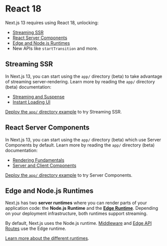 # React 18

Next.js 13 requires using React 18, unlocking:

- [Streaming SSR](#streaming-ssr)
- [React Server Components](#react-server-components)
- [Edge and Node.js Runtimes](#edge-and-nodejs-runtimes)
- New APIs like `startTransition` and more.

## Streaming SSR

In Next.js 13, you can start using the `app/` directory (beta) to take advantage of streaming server-rendering. Learn more by reading the `app/` directory (beta) documentation:

- [Streaming and Suspense](https://beta.nextjs.org/docs/data-fetching/streaming-and-suspense)
- [Instant Loading UI](https://beta.nextjs.org/docs/routing/loading-ui)

[Deploy the `app/` directory example](https://vercel.com/templates/next.js/app-directory) to try Streaming SSR.

## React Server Components

In Next.js 13, you can start using the `app/` directory (beta) which use Server Components by default. Learn more by reading the `app/` directory (beta) documentation:

- [Rendering Fundamentals](https://beta.nextjs.org/docs/rendering/fundamentals)
- [Server and Client Components](https://beta.nextjs.org/docs/rendering/server-and-client-components)

[Deploy the `app/` directory example](https://vercel.com/templates/next.js/app-directory) to try Server Components.

## Edge and Node.js Runtimes

Next.js has two **server runtimes** where you can render parts of your application code: the **Node.js Runtime** and the [**Edge Runtime**](/docs/api-reference/edge-runtime.md). Depending on your deployment infrastructure, both runtimes support streaming.

By default, Next.js uses the Node.js runtime. [Middleware](https://nextjs.org/docs/advanced-features/middleware) and [Edge API Routes](https://nextjs.org/docs/api-routes/edge-api-routes) use the Edge runtime.

[Learn more about the different runtimes](/docs/advanced-features/react-18/switchable-runtime.md).
